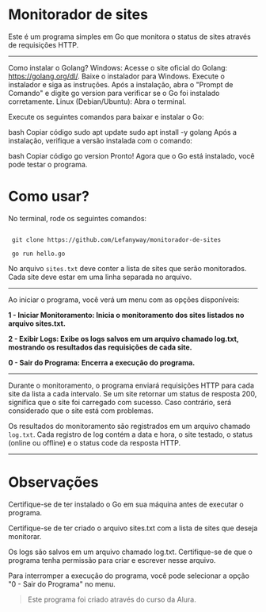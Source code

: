 # Monitorador de sites
Este é um programa simples em Go que monitora o status de sites através de requisições HTTP. 

---
Como instalar o Golang?
Windows:
Acesse o site oficial do Golang: https://golang.org/dl/.
Baixe o instalador para Windows.
Execute o instalador e siga as instruções.
Após a instalação, abra o "Prompt de Comando" e digite go version para verificar se o Go foi instalado corretamente.
Linux (Debian/Ubuntu):
Abra o terminal.

Execute os seguintes comandos para baixar e instalar o Go:

bash
Copiar código
sudo apt update
sudo apt install -y golang
Após a instalação, verifique a versão instalada com o comando:

bash
Copiar código
go version
Pronto! Agora que o Go está instalado, você pode testar o programa.

# Como usar?

No terminal, rode os seguintes comandos:
```

 git clone https://github.com/Lefanyway/monitorador-de-sites

 go run hello.go

```
No arquivo `sites.txt` deve conter a lista de sites que serão monitorados. Cada site deve estar em uma linha separada no arquivo.

---

Ao iniciar o programa, você verá um menu com as opções disponíveis:

 **1 - Iniciar Monitoramento: Inicia o monitoramento dos sites listados no arquivo sites.txt.**

 **2 - Exibir Logs: Exibe os logs salvos em um arquivo chamado log.txt, mostrando os resultados das requisições de cada site.**

 **0 - Sair do Programa: Encerra a execução do programa.**

 ---

Durante o monitoramento, o programa enviará requisições HTTP para cada site da lista a cada intervalo. Se um site retornar um status de resposta 200, significa que o site foi carregado com sucesso. Caso contrário, será considerado que o site está com problemas.

Os resultados do monitoramento são registrados em um arquivo chamado `log.txt`. Cada registro de log contém a data e hora, o site testado, o status (online ou offline) e o status code da resposta HTTP.

---
# Observações
Certifique-se de ter instalado o Go em sua máquina antes de executar o programa.

Certifique-se de ter criado o arquivo sites.txt com a lista de sites que deseja monitorar.

Os logs são salvos em um arquivo chamado log.txt. Certifique-se de que o programa tenha permissão para criar e escrever nesse arquivo.

Para interromper a execução do programa, você pode selecionar a opção "0 - Sair do Programa" no menu.

> Este programa foi criado através do curso da Alura.

